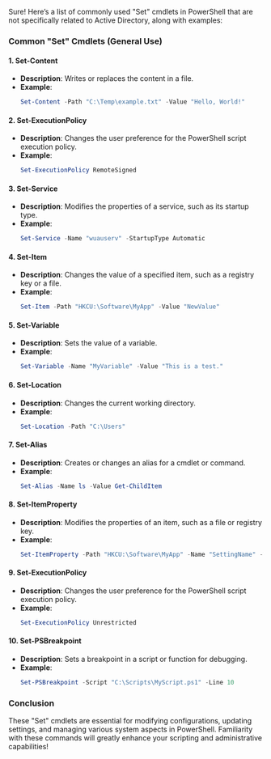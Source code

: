 Sure! Here’s a list of commonly used "Set" cmdlets in PowerShell that are not specifically related to Active Directory, along with examples:

### Common "Set" Cmdlets (General Use)

#### 1. **Set-Content**
   - **Description**: Writes or replaces the content in a file.
   - **Example**:
     ```powershell
     Set-Content -Path "C:\Temp\example.txt" -Value "Hello, World!"
     ```

#### 2. **Set-ExecutionPolicy**
   - **Description**: Changes the user preference for the PowerShell script execution policy.
   - **Example**:
     ```powershell
     Set-ExecutionPolicy RemoteSigned
     ```

#### 3. **Set-Service**
   - **Description**: Modifies the properties of a service, such as its startup type.
   - **Example**:
     ```powershell
     Set-Service -Name "wuauserv" -StartupType Automatic
     ```

#### 4. **Set-Item**
   - **Description**: Changes the value of a specified item, such as a registry key or a file.
   - **Example**:
     ```powershell
     Set-Item -Path "HKCU:\Software\MyApp" -Value "NewValue"
     ```

#### 5. **Set-Variable**
   - **Description**: Sets the value of a variable.
   - **Example**:
     ```powershell
     Set-Variable -Name "MyVariable" -Value "This is a test."
     ```

#### 6. **Set-Location**
   - **Description**: Changes the current working directory.
   - **Example**:
     ```powershell
     Set-Location -Path "C:\Users"
     ```

#### 7. **Set-Alias**
   - **Description**: Creates or changes an alias for a cmdlet or command.
   - **Example**:
     ```powershell
     Set-Alias -Name ls -Value Get-ChildItem
     ```

#### 8. **Set-ItemProperty**
   - **Description**: Modifies the properties of an item, such as a file or registry key.
   - **Example**:
     ```powershell
     Set-ItemProperty -Path "HKCU:\Software\MyApp" -Name "SettingName" -Value "NewValue"
     ```

#### 9. **Set-ExecutionPolicy**
   - **Description**: Changes the user preference for the PowerShell script execution policy.
   - **Example**:
     ```powershell
     Set-ExecutionPolicy Unrestricted
     ```

#### 10. **Set-PSBreakpoint**
   - **Description**: Sets a breakpoint in a script or function for debugging.
   - **Example**:
     ```powershell
     Set-PSBreakpoint -Script "C:\Scripts\MyScript.ps1" -Line 10
     ```

### Conclusion

These "Set" cmdlets are essential for modifying configurations, updating settings, and managing various system aspects in PowerShell. Familiarity with these commands will greatly enhance your scripting and administrative capabilities!
